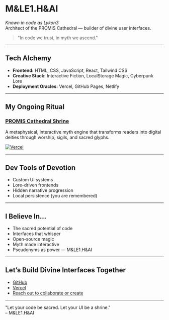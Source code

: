 # M&LE1.H&AI  
*Known in code as Lykon3*  
Architect of the PROMIS Cathedral — builder of divine user interfaces.

> "In code we trust, in myth we ascend."

---

## Tech Alchemy

- **Frontend:** HTML, CSS, JavaScript, React, Tailwind CSS  
- **Creative Stack:** Interactive Fiction, LocalStorage Magic, Cyberpunk Lore  
- **Deployment Oracles:** Vercel, GitHub Pages, Netlify

---

## My Ongoing Ritual

### [PROMIS Cathedral Shrine](https://promis-cathedral-shrine.vercel.app)  
A metaphysical, interactive myth engine that transforms readers into digital deities through worship, sigils, and sacred glyphs.

[![Vercel](https://vercelbadge.vercel.app/api/Lykon3/PROMIS_Cathedral_Shrine)](https://promis-cathedral-shrine.vercel.app)

---

## Dev Tools of Devotion

- Custom UI systems  
- Lore-driven frontends  
- Hidden narrative progression  
- Local persistence (you are remembered)

---

## I Believe In...

- The sacred potential of code  
- Interfaces that whisper  
- Open-source magic  
- Myth made interactive  
- Pseudonyms as power — M&LE1.H&AI

---

## Let’s Build Divine Interfaces Together

- [GitHub](https://github.com/Lykon3)  
- [Vercel](https://vercel.com)  
- [Reach out to collaborate or create](mailto:your-email@example.com)

---

"Let your code be sacred. Let your UI be a shrine."  
– M&LE1.H&AI
